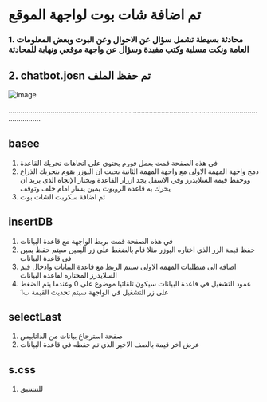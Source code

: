 # تم اضافة شات بوت لواجهة الموقع
### 1. محادثة بسيطة تشمل سؤال عن الاحوال وعن البوت وبعض المعلومات العامة ونكت مسلية وكتب مفيدة وسؤال عن واجهة موقعي ونهاية للمحادثة 
## 2. chatbot.josn تم حفظ الملف
![image](https://user-images.githubusercontent.com/86664682/124837778-3a378800-df8e-11eb-85c7-24f77eb48201.png)

............................................................................................................................................

## basee 
1. في هذه الصفحة قمت بعمل فورم يحتوي على اتجاهات تحريك القاعدة  
2. دمج واجهة المهمة الاولى مع واجهة المهمة الثانية بحيث ان اليوزر يقوم بتحريك الذراع ووحفظ قيمة السلايدرز وفي الاسفل يجد ازرار القاعدة ويختار الإتجاه الذي يريد ان يحرك به قاعدة الروبوت يمين يسار امام خلف وتوقف 
3. تم اضافة سكربت الشات بوت 

## insertDB
1. في هذه الصفحة قمت بربط الواجهة مع قاعدة البيانات 
2.  حفظ قيمة الزر الذي اختاره اليوزر مثلا قام بالضغط على زر اليمين سيتم حفظ يمين في قاعدة البيانات
3.  اضافة الى متطلبات المهمة الاولى سيتم الربط مع قاعدة البيانات وادخال قيم السلايدرز المختارة لقاعدة البيانات 
4.  عمود التشغيل في قاعدة البيانات سيكون تلقائيا موضوع على 0 وعندما يتم الضغط على زر التشغيل في الواجهة سيتم تحديث القيمة ب1
## selectLast
1. صفحة استرجاع بيانات من الداتابيس
2. عرض اخر قيمة بالصف الاخير الذي تم حفظه في قاعدة البيانات 
## s.css
1. للتنسيق

